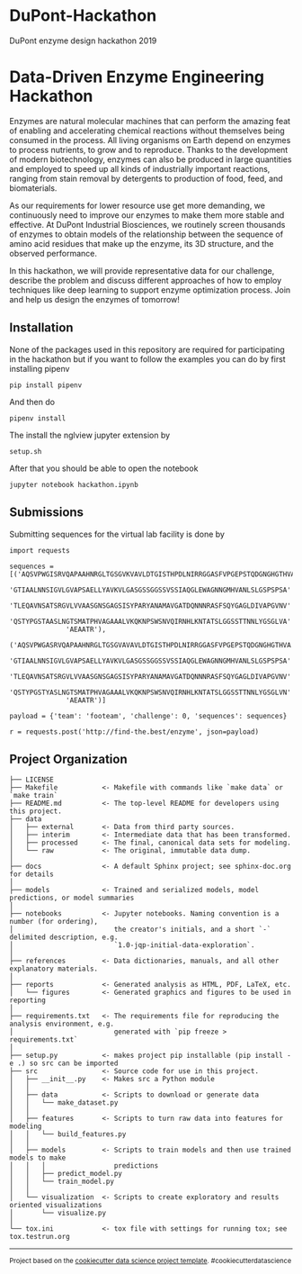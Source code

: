 DuPont-Hackathon
==============================

DuPont enzyme design hackathon 2019

# Data-Driven Enzyme Engineering Hackathon

Enzymes are natural molecular machines that can perform the amazing feat of enabling and accelerating chemical reactions without themselves being consumed in the process. All living organisms on Earth depend on enzymes to process nutrients, to grow and to reproduce. Thanks to the development of modern biotechnology, enzymes can also be produced in large quantities and employed to speed up all kinds of industrially important reactions, ranging from stain removal by detergents to production of food, feed, and biomaterials.

As our requirements for lower resource use get more demanding, we continuously need to improve our enzymes to make them more stable and effective. At DuPont Industrial Biosciences, we routinely screen thousands of enzymes to obtain models of the relationship between the sequence of amino acid residues that make up the enzyme, its 3D structure, and the observed performance.

In this hackathon, we will provide representative data for our challenge, describe the problem and discuss different approaches of how to employ techniques like deep learning to support enzyme optimization process. Join and help us design the enzymes of tomorrow! 

## Installation

None of the packages used in this repository are required for participating in the hackathon but if you want to follow the examples you can do by first installing pipenv

```
pip install pipenv
```

And then do

```
pipenv install
```

The install the nglview jupyter extension by

```
setup.sh
```

After that you should be able to open the notebook

```
jupyter notebook hackathon.ipynb
```

## Submissions

Submitting sequences for the virtual lab facility is done by

```
import requests

sequences = [('AQSVPWGISRVQAPAAHNRGLTGSGVKVAVLDTGISTHPDLNIRRGGASFVPGEPSTQDGNGHGTHVA'
              'GTIAALNNSIGVLGVAPSAELLYAVKVLGASGSSGGSSVSSIAQGLEWAGNNGMHVANLSLGSPSPSA'
              'TLEQAVNSATSRGVLVVAASGNSGAGSISYPARYANAMAVGATDQNNNRASFSQYGAGLDIVAPGVNV'
              'QSTYPGSTAASLNGTSMATPHVAGAAALVKQKNPSWSNVQIRNHLKNTATSLGGSSTTNNLYGSGLVA'
              'AEAATR'),
             ('AQSVPWGASRVQAPAAHNRGLTGSGVAVAVLDTGISTHPDLNIRRGGASFVPGEPSTQDGNGHGTHVA'
              'GTIAALNNSIGVLGVAPSAELLYAVKVLGASGSSGGSSVSSIAQGLEWAGNNGMHVANLSLGSPSPSA'
              'TLEQAVNSATSRGVLVVAASGNSGAGSISYPARYANAMAVGATDQNNNRASFSQYGAGLDIVAPGVNV'
              'QSTYPGSTYASLNGTSMATPHVAGAAALVKQKNPSWSNVQIRNHLKNTATSLGGSSTTNNLYGSGLVN'
              'AEAATR')]

payload = {'team': 'footeam', 'challenge': 0, 'sequences': sequences}

r = requests.post('http://find-the.best/enzyme', json=payload)
```


Project Organization
------------

    ├── LICENSE
    ├── Makefile           <- Makefile with commands like `make data` or `make train`
    ├── README.md          <- The top-level README for developers using this project.
    ├── data
    │   ├── external       <- Data from third party sources.
    │   ├── interim        <- Intermediate data that has been transformed.
    │   ├── processed      <- The final, canonical data sets for modeling.
    │   └── raw            <- The original, immutable data dump.
    │
    ├── docs               <- A default Sphinx project; see sphinx-doc.org for details
    │
    ├── models             <- Trained and serialized models, model predictions, or model summaries
    │
    ├── notebooks          <- Jupyter notebooks. Naming convention is a number (for ordering),
    │                         the creator's initials, and a short `-` delimited description, e.g.
    │                         `1.0-jqp-initial-data-exploration`.
    │
    ├── references         <- Data dictionaries, manuals, and all other explanatory materials.
    │
    ├── reports            <- Generated analysis as HTML, PDF, LaTeX, etc.
    │   └── figures        <- Generated graphics and figures to be used in reporting
    │
    ├── requirements.txt   <- The requirements file for reproducing the analysis environment, e.g.
    │                         generated with `pip freeze > requirements.txt`
    │
    ├── setup.py           <- makes project pip installable (pip install -e .) so src can be imported
    ├── src                <- Source code for use in this project.
    │   ├── __init__.py    <- Makes src a Python module
    │   │
    │   ├── data           <- Scripts to download or generate data
    │   │   └── make_dataset.py
    │   │
    │   ├── features       <- Scripts to turn raw data into features for modeling
    │   │   └── build_features.py
    │   │
    │   ├── models         <- Scripts to train models and then use trained models to make
    │   │   │                 predictions
    │   │   ├── predict_model.py
    │   │   └── train_model.py
    │   │
    │   └── visualization  <- Scripts to create exploratory and results oriented visualizations
    │       └── visualize.py
    │
    └── tox.ini            <- tox file with settings for running tox; see tox.testrun.org


--------

<p><small>Project based on the <a target="_blank" href="https://drivendata.github.io/cookiecutter-data-science/">cookiecutter data science project template</a>. #cookiecutterdatascience</small></p>
